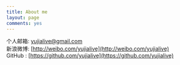 ```yaml
---
title: About me
layout: page
comments: yes
---
```


个人邮箱: yujialive@gmail.com  
新浪微博: [http://weibo.com/yujialive](http://weibo.com/yujialive)  
GitHub : [https://github.com/yujialive](https://github.com/yujialive)  